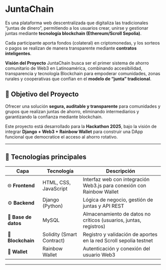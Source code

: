 # JuntaChain   
Es una plataforma web descentralizada que digitaliza las tradicionales “juntas de dinero”, permitiendo a los usuarios crear, unirse y gestionar juntas mediante **tecnología blockchain (Ethereum/Scroll Sepolia)**.

Cada participante aporta fondos (colateral) en criptomonedas, y los sorteos o pagos se realizan de manera transparente mediante **contratos inteligentes**.

**Visión del Proyecto**
JuntaChain busca ser el primer sistema de ahorro comunitario de Web3 en Latinoamérica, combinando accesibilidad, transparencia y tecnología Blockchain para empoderar comunidades, zonas rurales y cooperativas que confían en el **modelo de “junta” tradicional**.

## 🚀 Objetivo del Proyecto
Ofrecer una solución **segura, auditable y transparente** para comunidades y grupos que realizan juntas de ahorro, eliminando intermediarios y garantizando la confianza mediante blockchain.

Este proyecto está desarrollado para la **Hackathon 2025**, bajo la visión de integrar **Django + Web3 + Rainbow Wallet** para construir una DApp funcional que democratice el acceso al ahorro rotativo.
_____________________________________________________________________________________________

## 🧩 Tecnologías principales

| Capa | Tecnología | Descripción |
|------|-------------|-------------|
| 🌐 **Frontend** | HTML, CSS, JavaScript | Interfaz web con integración Web3.js para conexión con Rainbow Wallet |
| ⚙️ **Backend** | Django (Python) | Lógica de negocio, gestión de juntas y API REST |
| 💾 **Base de datos** | MySQL | Almacenamiento de datos no críticos (usuarios, juntas, registros) |
| 🔗 **Blockchain** | Solidity (Smart Contract) | Registro y validación de aportes en la red Scroll sepolia testnet |
| 🔐 **Wallet** | Rainbow Wallet | Autenticación y conexión del usuario Web3 |

_____________________________________________________________________________________________
